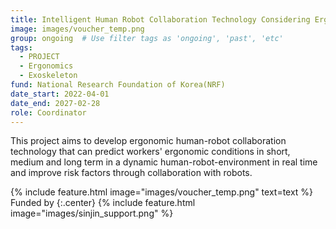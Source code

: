 ```yaml
---
title: Intelligent Human Robot Collaboration Technology Considering Ergonomic Prediction Behavior
image: images/voucher_temp.png
group: ongoing  # Use filter tags as 'ongoing', 'past', 'etc'
tags:
  - PROJECT
  - Ergonomics
  - Exoskeleton
fund: National Research Foundation of Korea(NRF)
date_start: 2022-04-01
date_end: 2027-02-28
role: Coordinator
---
```

This project aims to develop ergonomic human-robot collaboration technology that can predict workers' ergonomic conditions in short, medium and long term in a dynamic human-robot-environment in real time and improve risk factors through collaboration with robots.


{%
  include feature.html
  image="images/voucher_temp.png"
  text=text
%}
Funded by 
{:.center}
{%
  include feature.html
  image="images/sinjin_support.png"
%}